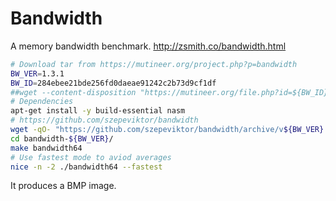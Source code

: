 # Bandwidth

A memory bandwidth benchmark. http://zsmith.co/bandwidth.html

```bash
# Download tar from https://mutineer.org/project.php?p=bandwidth
BW_VER=1.3.1
BW_ID=284ebee21bde256fd0daeae91242c2b73d9cf1df
##wget --content-disposition "https://mutineer.org/file.php?id=${BW_ID}&p=bandwidth"
# Dependencies
apt-get install -y build-essential nasm
# https://github.com/szepeviktor/bandwidth
wget -qO- "https://github.com/szepeviktor/bandwidth/archive/v${BW_VER}.tar.gz" | tar xz
cd bandwidth-${BW_VER}/
make bandwidth64
# Use fastest mode to aviod averages
nice -n -2 ./bandwidth64 --fastest
```

It produces a BMP image.
